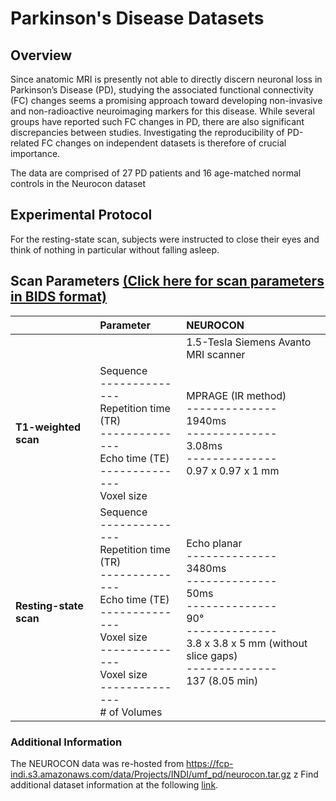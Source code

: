 # Parkinson's Disease Datasets

## Overview
Since anatomic MRI is presently not able to directly discern neuronal loss in Parkinson’s Disease (PD), studying the associated functional connectivity (FC) changes seems a promising approach toward developing non-invasive and non-radioactive neuroimaging markers for this disease. While several groups have reported such FC changes in PD, there are also significant discrepancies between studies. Investigating the reproducibility of PD-related FC changes on independent datasets is therefore of crucial importance.

The data are comprised of 27 PD patients and 16 age-matched normal controls in the Neurocon dataset

## Experimental Protocol
For the resting-state scan, subjects were instructed to close their eyes and think of nothing in particular without falling asleep.

## Scan Parameters [(Click here for scan parameters in BIDS format)](http://fcon_1000.projects.nitrc.org/indi/retro/Parkinsons/Parameter_BIDS.csv)


|                       | Parameter     | NEUROCON
| --------------------- |:-------------| :-----|
|                       |               | 1.5-Tesla Siemens Avanto MRI scanner 
| **T1-weighted scan**  | Sequence<br>--------------<br>Repetition time (TR)<br>--------------<br>Echo time (TE)<br>--------------<br>Voxel size | MPRAGE (IR method)<br>--------------<br>1940ms<br>--------------<br>3.08ms<br>--------------<br>0.97 x 0.97 x 1 mm |
| **Resting-state scan**| Sequence<br>--------------<br>Repetition time (TR)<br>--------------<br>Echo time (TE)<br>--------------<br>Voxel size<br>--------------<br>Voxel size<br>--------------<br># of Volumes| Echo planar<br>--------------<br>3480ms<br>--------------<br>50ms<br>--------------<br>	90°<br>--------------<br>3.8 x 3.8 x 5 mm (without slice gaps)<br>--------------<br>137 (8.05 min) | 


### Additional Information
The NEUROCON data was re-hosted from https://fcp-indi.s3.amazonaws.com/data/Projects/INDI/umf_pd/neurocon.tar.gz
z
Find additional dataset information at the following [link](http://fcon_1000.projects.nitrc.org/indi/retro/parkinsons.html).
